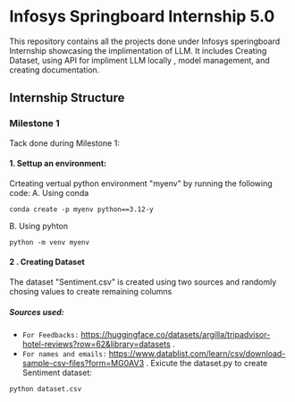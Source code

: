 # Infosys Springboard Internship 5.0

This repository contains all the projects done under Infosys speringboard Internship showcasing the implimentation of LLM. It includes Creating Dataset, using API for impliment LLM locally , model management, and creating documentation.

## Internship Structure

### Milestone 1

Tack done during Milestone 1:
#### 1. Settup an environment:
Crteating vertual python environment "myenv" by running the following code:
A. Using conda
```
conda create -p myenv python==3.12-y
```
B. Using pyhton
```
python -m venv myenv
```
#### 2  . Creating Dataset
The dataset "Sentiment.csv" is created using two sources and randomly chosing values to create remaining columns
##### Sources used:
- `For Feedbacks:`  https://huggingface.co/datasets/argilla/tripadvisor-hotel-reviews?row=62&library=datasets .
- `For names and emails:`  https://www.datablist.com/learn/csv/download-sample-csv-files?form=MG0AV3 .
Exicute the dataset.py to create Sentiment dataset:
```
python dataset.csv
```


